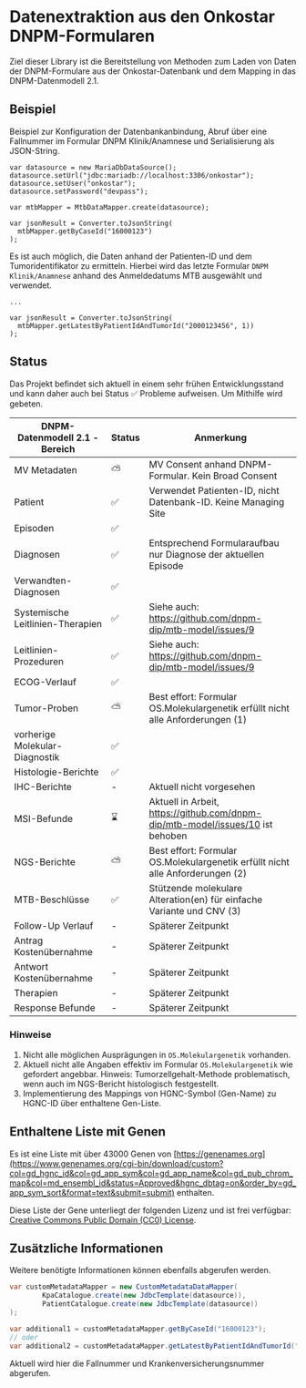 # Datenextraktion aus den Onkostar DNPM-Formularen

Ziel dieser Library ist die Bereitstellung von Methoden zum Laden von Daten der DNPM-Formulare aus der
Onkostar-Datenbank
und dem Mapping in das DNPM-Datenmodell 2.1.

## Beispiel

Beispiel zur Konfiguration der Datenbankanbindung, Abruf über eine Fallnummer im Formular DNPM Klinik/Anamnese und
Serialisierung als JSON-String.

```
var datasource = new MariaDbDataSource();
datasource.setUrl("jdbc:mariadb://localhost:3306/onkostar");
datasource.setUser("onkostar");
datasource.setPassword("devpass");

var mtbMapper = MtbDataMapper.create(datasource);

var jsonResult = Converter.toJsonString(
  mtbMapper.getByCaseId("16000123")
);
```

Es ist auch möglich, die Daten anhand der Patienten-ID und dem Tumoridentifikator zu ermitteln.
Hierbei wird das letzte Formular `DNPM Klinik/Anamnese` anhand des Anmeldedatums MTB
ausgewählt und verwendet.

```
...

var jsonResult = Converter.toJsonString(
  mtbMapper.getLatestByPatientIdAndTumorId("2000123456", 1))
);
```

## Status

Das Projekt befindet sich aktuell in einem sehr frühen Entwicklungsstand und kann daher auch bei Status ✅ Probleme
aufweisen.
Um Mithilfe wird gebeten.

| DNPM-Datenmodell 2.1 - Bereich   | Status | Anmerkung                                                                      |
|----------------------------------|--------|--------------------------------------------------------------------------------|
| MV Metadaten                     | ⛅      | MV Consent anhand DNPM-Formular. Kein Broad Consent                            |                    
| Patient                          | ✅      | Verwendet Patienten-ID, nicht Datenbank-ID. Keine Managing Site                |
| Episoden                         | ✅      |                                                                                |
| Diagnosen                        | ✅      | Entsprechend Formularaufbau nur Diagnose der aktuellen Episode                 |
| Verwandten-Diagnosen             | ✅      |                                                                                |
| Systemische Leitlinien-Therapien | ✅      | Siehe auch: https://github.com/dnpm-dip/mtb-model/issues/9                     |
| Leitlinien-Prozeduren            | ✅      | Siehe auch: https://github.com/dnpm-dip/mtb-model/issues/9                     |
| ECOG-Verlauf                     | ✅      |                                                                                |
| Tumor-Proben                     | ⛅      | Best effort: Formular OS.Molekulargenetik erfüllt nicht alle Anforderungen (1) |
| vorherige Molekular-Diagnostik   | ✅      |                                                                                |
| Histologie-Berichte              | ✅      |                                                                                |
| IHC-Berichte                     | -      | Aktuell nicht vorgesehen                                                       |
| MSI-Befunde                      | ⌛      | Aktuell in Arbeit, https://github.com/dnpm-dip/mtb-model/issues/10 ist behoben |
| NGS-Berichte                     | ⛅      | Best effort: Formular OS.Molekulargenetik erfüllt nicht alle Anforderungen (2) |
| MTB-Beschlüsse                   | ✅      | Stützende molekulare Alteration(en) für einfache Variante und CNV (3)          |
| Follow-Up Verlauf                | -      | Späterer Zeitpunkt                                                             |
| Antrag Kostenübernahme           | -      | Späterer Zeitpunkt                                                             |
| Antwort Kostenübernahme          | -      | Späterer Zeitpunkt                                                             |
| Therapien                        | -      | Späterer Zeitpunkt                                                             |
| Response Befunde                 | -      | Späterer Zeitpunkt                                                             |

### Hinweise

1. Nicht alle möglichen Ausprägungen in `OS.Molekulargenetik` vorhanden.
2. Aktuell nicht alle Angaben effektiv im Formular `OS.Molekulargenetik` wie gefordert angebbar.
   Hinweis: Tumorzellgehalt-Methode problematisch, wenn auch im NGS-Bericht histologisch festgestellt.
3. Implementierung des Mappings von HGNC-Symbol (Gen-Name) zu HGNC-ID über enthaltene Gen-Liste.

## Enthaltene Liste mit Genen

Es ist eine Liste mit über 43000 Genen
von [https://genenames.org](https://www.genenames.org/cgi-bin/download/custom?col=gd_hgnc_id&col=gd_app_sym&col=gd_app_name&col=gd_pub_chrom_map&col=md_ensembl_id&status=Approved&hgnc_dbtag=on&order_by=gd_app_sym_sort&format=text&submit=submit)
enthalten.

Diese Liste der Gene unterliegt der folgenden Lizenz und ist frei
verfügbar: [Creative Commons Public Domain (CC0) License](https://creativecommons.org/public-domain/cc0/).

## Zusätzliche Informationen

Weitere benötigte Informationen können ebenfalls abgerufen werden.

```java
var customMetadataMapper = new CustomMetadataDataMapper(
        KpaCatalogue.create(new JdbcTemplate(datasource)),
        PatientCatalogue.create(new JdbcTemplate(datasource))
);

var additional1 = customMetadataMapper.getByCaseId("16000123");
// oder
var additional2 = customMetadataMapper.getLatestByPatientIdAndTumorId("2000123456", 1);
```

Aktuell wird hier die Fallnummer und Krankenversicherungsnummer abgerufen.
